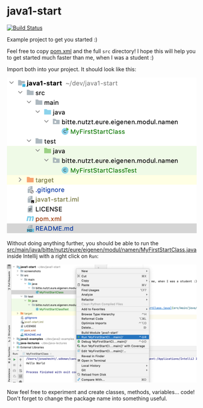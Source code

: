 # java1-start
[![Build Status](https://github.com/jonashackt/java1-start/workflows/build/badge.svg)](https://github.com/jonashackt/java1-start/actions)

Example project to get you started :)


Feel free to copy [pom.xml](pom.xml) and the full `src` directory! I hope this will help you to get started much faster than me, when I was a student :)

Import both into your project. It should look like this:

![intellij-project-view](screenshots/intellij-project-view.png)

Without doing anything further, you should be able to run the [src/main/java/bitte/nutzt/eure/eigenen/modul/namen/MyFirstStartClass.java](src/main/java/bitte/nutzt/eure/eigenen/modul/namen/MyFirstStartClass.java) inside Intellij with a right click on `Run`:

![intellij-run-class](screenshots/intellij-run-class.png)

Now feel free to experiment and create classes, methods, variables... code! Don't forget to change the package name into something useful.

